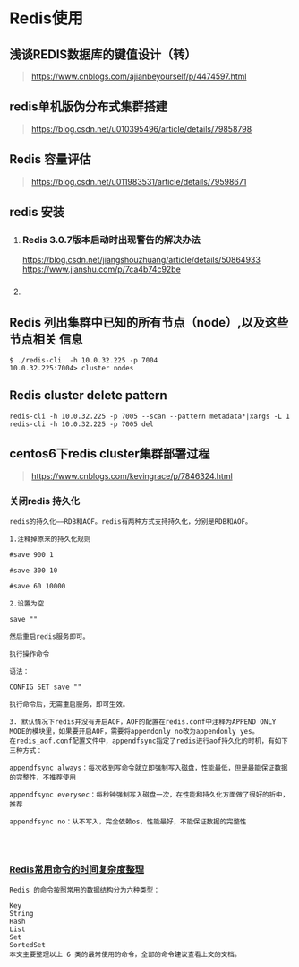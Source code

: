 # Redis使用

## 浅谈REDIS数据库的键值设计（转）
><https://www.cnblogs.com/ajianbeyourself/p/4474597.html>

## redis单机版伪分布式集群搭建
><https://blog.csdn.net/u010395496/article/details/79858798>

## Redis 容量评估
><https://blog.csdn.net/u011983531/article/details/79598671>

## redis 安装
1. ### Redis 3.0.7版本启动时出现警告的解决办法  
   <https://blog.csdn.net/jiangshouzhuang/article/details/50864933>  
   <https://www.jianshu.com/p/7ca4b74c92be>
2. ### 

## Redis 列出集群中已知的所有节点（node）,以及这些节点相关 信息
```text
$ ./redis-cli  -h 10.0.32.225 -p 7004
10.0.32.225:7004> cluster nodes
```

## Redis cluster delete pattern
```text
redis-cli -h 10.0.32.225 -p 7005 --scan --pattern metadata*|xargs -L 1 redis-cli -h 10.0.32.225 -p 7005 del
```

## centos6下redis cluster集群部署过程
><https://www.cnblogs.com/kevingrace/p/7846324.html>

### 关闭redis 持久化
```text
redis的持久化——RDB和AOF。redis有两种方式支持持久化，分别是RDB和AOF。

1.注释掉原来的持久化规则

#save 900 1

#save 300 10

#save 60 10000

2.设置为空

save ""

然后重启redis服务即可。

执行操作命令

语法：

CONFIG SET save ""

执行命令后，无需重启服务，即可生效。

3. 默认情况下redis并没有开启AOF，AOF的配置在redis.conf中注释为APPEND ONLY MODE的模块里，如果要开启AOF，需要将appendonly no改为appendonly yes。
在redis_aof.conf配置文件中，appendfsync指定了redis进行aof持久化的时机，有如下三种方式：

appendfsync always：每次收到写命令就立即强制写入磁盘，性能最低，但是最能保证数据的完整性，不推荐使用

appendfsync everysec：每秒钟强制写入磁盘一次，在性能和持久化方面做了很好的折中，推荐

appendfsync no：从不写入，完全依赖os，性能最好，不能保证数据的完整性




```

### [Redis常用命令的时间复杂度整理](http://blog.liukaining.com/redis_o_n.html)
```text
Redis 的命令按照常用的数据结构分为六种类型：

Key
String
Hash
List
Set
SortedSet
本文主要整理以上 6 类的最常使用的命令，全部的命令建议查看上文的文档。
```